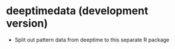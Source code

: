 # deeptimedata (development version)

* Split out pattern data from deeptime to this separate R package
